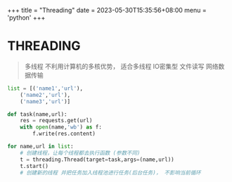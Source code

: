+++
title = "Threading"
date = 2023-05-30T15:35:56+08:00
menu = 'python'
+++

# **THREADING**
> 多线程 不利用计算机的多核优势， 适合多线程 IO密集型  文件读写   网络数据传输 
```python
list = [('name1','url'),
    ('name2','url'),
    ('name3','url')]

def task(name,url):
    res = requests.get(url)
    with open(name,'wb') as f:
        f.write(res.content)

for name,url in list:
    # 创建线程，让每个线程都去执行函数 (参数不同)
    t = threading.Thread(target=task,args=(name,url))
    t.start()
    # 创建新的线程 并把任务加入线程池进行任务(后台任务)， 不影响当前循环
```